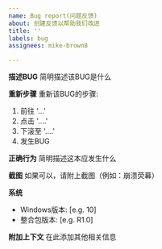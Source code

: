 ```yaml
---
name: Bug report(问题反馈)
about: 创建反馈以帮助我们改进
title: ''
labels: bug
assignees: mike-brown8

---
```


**描述BUG**
简明描述该BUG是什么

**重新步骤**
重新该BUG的步骤:
<!--以下是例子，请修改-->
1. 前往 '...'
2. 点击 '....'
3. 下滚至 '....'
4. 发生BUG

**正确行为**
简明描述这本应发生什么

**截图**
如果可以，请附上截图（例如：崩溃荧幕）

**系统<!--请完成以下信息-->**
 - Windows版本: [e.g. 10]
 - 整合包版本: [e.g. R1.0]

**附加上下文**
在此添加其他相关信息
